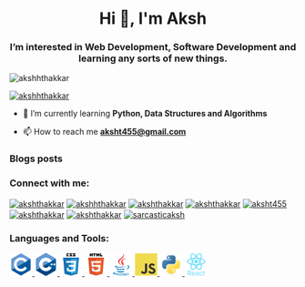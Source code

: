 <h1 align="center">Hi 👋, I'm Aksh</h1>
<h3 align="center">I’m interested in Web Development, Software Development and learning any sorts of new things.</h3>

<p align="left"> <img src="https://komarev.com/ghpvc/?username=akshhthakkar&label=Profile%20views&color=0e75b6&style=flat" alt="akshhthakkar" /> </p>

<p align="left"> <a href="https://twitter.com/akshhthakkar" target="blank"><img src="https://img.shields.io/twitter/follow/akshhthakkar?logo=twitter&style=for-the-badge" alt="akshhthakkar" /></a> </p>

- 🌱 I’m currently learning **Python, Data Structures and Algorithms**

- 📫 How to reach me **aksht455@gmail.com**

### Blogs posts
<!-- BLOG-POST-LIST:START -->
<!-- BLOG-POST-LIST:END -->

<h3 align="left">Connect with me:</h3>
<p align="left">
<a href="https://dev.to/akshthakkar" target="blank"><img align="center" src="https://raw.githubusercontent.com/rahuldkjain/github-profile-readme-generator/master/src/images/icons/Social/devto.svg" alt="akshthakkar" height="30" width="40" /></a>
<a href="https://twitter.com/akshhthakkar" target="blank"><img align="center" src="https://raw.githubusercontent.com/rahuldkjain/github-profile-readme-generator/master/src/images/icons/Social/twitter.svg" alt="akshhthakkar" height="30" width="40" /></a>
<a href="https://linkedin.com/in/akshthakkar" target="blank"><img align="center" src="https://raw.githubusercontent.com/rahuldkjain/github-profile-readme-generator/master/src/images/icons/Social/linked-in-alt.svg" alt="akshthakkar" height="30" width="40" /></a>
<a href="https://www.codechef.com/users/akshthakkar" target="blank"><img align="center" src="https://cdn.jsdelivr.net/npm/simple-icons@3.1.0/icons/codechef.svg" alt="akshthakkar" height="30" width="40" /></a>
<a href="https://www.hackerrank.com/aksht455" target="blank"><img align="center" src="https://raw.githubusercontent.com/rahuldkjain/github-profile-readme-generator/master/src/images/icons/Social/hackerrank.svg" alt="aksht455" height="30" width="40" /></a>
<a href="https://codeforces.com/profile/akshthakkar" target="blank"><img align="center" src="https://raw.githubusercontent.com/rahuldkjain/github-profile-readme-generator/master/src/images/icons/Social/codeforces.svg" alt="akshthakkar" height="30" width="40" /></a>
<a href="https://www.leetcode.com/akshthakkar" target="blank"><img align="center" src="https://raw.githubusercontent.com/rahuldkjain/github-profile-readme-generator/master/src/images/icons/Social/leet-code.svg" alt="akshthakkar" height="30" width="40" /></a>
<a href="https://discord.gg/sarcasticaksh" target="blank"><img align="center" src="https://raw.githubusercontent.com/rahuldkjain/github-profile-readme-generator/master/src/images/icons/Social/discord.svg" alt="sarcasticaksh" height="30" width="40" /></a>
</p>

<h3 align="left">Languages and Tools:</h3>
<p align="left"> <a href="https://www.cprogramming.com/" target="_blank" rel="noreferrer"> <img src="https://raw.githubusercontent.com/devicons/devicon/master/icons/c/c-original.svg" alt="c" width="40" height="40"/> </a> <a href="https://www.w3schools.com/cpp/" target="_blank" rel="noreferrer"> <img src="https://raw.githubusercontent.com/devicons/devicon/master/icons/cplusplus/cplusplus-original.svg" alt="cplusplus" width="40" height="40"/> </a> <a href="https://www.w3schools.com/css/" target="_blank" rel="noreferrer"> <img src="https://raw.githubusercontent.com/devicons/devicon/master/icons/css3/css3-original-wordmark.svg" alt="css3" width="40" height="40"/> </a> <a href="https://www.w3.org/html/" target="_blank" rel="noreferrer"> <img src="https://raw.githubusercontent.com/devicons/devicon/master/icons/html5/html5-original-wordmark.svg" alt="html5" width="40" height="40"/> </a> <a href="https://www.java.com" target="_blank" rel="noreferrer"> <img src="https://raw.githubusercontent.com/devicons/devicon/master/icons/java/java-original.svg" alt="java" width="40" height="40"/> </a> <a href="https://developer.mozilla.org/en-US/docs/Web/JavaScript" target="_blank" rel="noreferrer"> <img src="https://raw.githubusercontent.com/devicons/devicon/master/icons/javascript/javascript-original.svg" alt="javascript" width="40" height="40"/> </a> <a href="https://www.python.org" target="_blank" rel="noreferrer"> <img src="https://raw.githubusercontent.com/devicons/devicon/master/icons/python/python-original.svg" alt="python" width="40" height="40"/> </a> <a href="https://reactjs.org/" target="_blank" rel="noreferrer"> <img src="https://raw.githubusercontent.com/devicons/devicon/master/icons/react/react-original-wordmark.svg" alt="react" width="40" height="40"/> </a> </p>
